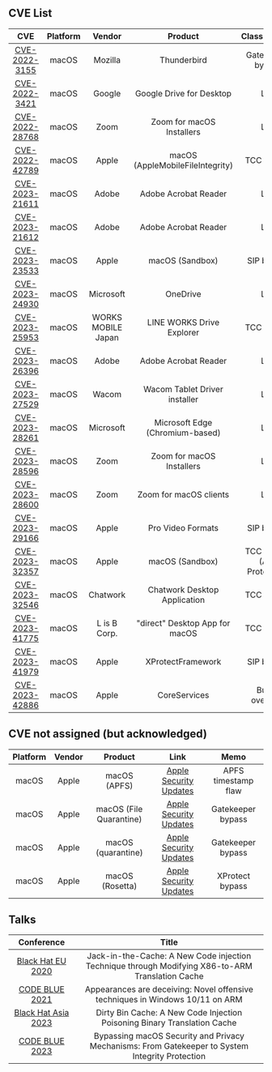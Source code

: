 ## CVE List

|CVE|Platform|Vendor|Product|Classification|
|:--:|:--:|:--:|:--:|:--:|
|[CVE-2022-3155](https://www.mozilla.org/en-US/security/advisories/mfsa2022-42/)|macOS|Mozilla|Thunderbird|Gatekeeper bypass|
|[CVE-2022-3421](https://support.google.com/a/answer/7577057)|macOS|Google|Google Drive for Desktop|LPE|
|[CVE-2022-28768](https://explore.zoom.us/en/trust/security/security-bulletin/?filter-cve=CVE-2022-28768&filter=&keywords=)|macOS|Zoom|Zoom for macOS Installers|LPE|
|[CVE-2022-42789](https://support.apple.com/en-us/HT213488)|macOS|Apple|macOS (AppleMobileFileIntegrity)|TCC bypass|
|[CVE-2023-21611](https://helpx.adobe.com/security/products/acrobat/apsb23-01.html)|macOS|Adobe|Adobe Acrobat Reader|LPE|
|[CVE-2023-21612](https://helpx.adobe.com/security/products/acrobat/apsb23-01.html)|macOS|Adobe|Adobe Acrobat Reader|LPE|
|[CVE-2023-23533](https://support.apple.com/en-us/HT213670)|macOS|Apple|macOS (Sandbox)|SIP bypass|
|[CVE-2023-24930](https://msrc.microsoft.com/update-guide/vulnerability/CVE-2023-24930)|macOS|Microsoft|OneDrive|LPE|
|[CVE-2023-25953](https://jvn.jp/en/jp/JVN01937209/index.html)|macOS|WORKS MOBILE Japan|LINE WORKS Drive Explorer|TCC bypass|
|[CVE-2023-26396](https://helpx.adobe.com/security/products/acrobat/apsb23-24.html)|macOS|Adobe|Adobe Acrobat Reader|LPE|
|[CVE-2023-27529](https://jvn.jp/en/jp/JVN90278893/)|macOS|Wacom|Wacom Tablet Driver installer|LPE|
|[CVE-2023-28261](https://msrc.microsoft.com/update-guide/vulnerability/CVE-2023-28261)|macOS|Microsoft|Microsoft Edge (Chromium-based)|LPE|
|[CVE-2023-28596](https://explore.zoom.us/en/trust/security/security-bulletin/?filter-cve=CVE-2023-28596&filter=&keywords=)|macOS|Zoom|Zoom for macOS Installers|LPE|
|[CVE-2023-28600](https://explore.zoom.us/en/trust/security/security-bulletin/?filter-cve=CVE-2023-28600&filter=&keywords=)|macOS|Zoom|Zoom for macOS clients|LPE|
|[CVE-2023-29166](https://support.apple.com/en-us/HT213882)|macOS|Apple|Pro Video Formats|SIP bypass|
|[CVE-2023-32357](https://support.apple.com/en-us/HT213758)|macOS|Apple|macOS (Sandbox)|TCC bypass (App Protection)|
|[CVE-2023-32546](https://jvn.jp/en/jp/JVN96828492/)|macOS|Chatwork|Chatwork Desktop Application|TCC bypass|
|[CVE-2023-41775](https://jvn.jp/en/jp/JVN42691027/)|macOS|L is B Corp.|"direct" Desktop App for macOS|TCC bypass|
|[CVE-2023-41979](https://support.apple.com/en-us/HT213940)|macOS|Apple|XProtectFramework|SIP bypass|
|[CVE-2023-42886](https://support.apple.com/en-us/HT214036)|macOS|Apple|CoreServices|Buffer overread|

## CVE not assigned (but acknowledged)

|Platform|Vendor|Product|Link|Memo|
|:--:|:--:|:--:|:--:|:--:|
|macOS|Apple|macOS (APFS)|[Apple Security Updates](https://support.apple.com/en-us/HT212804)|APFS timestamp flaw|
|macOS|Apple|macOS (File Quarantine)|[Apple Security Updates](https://support.apple.com/en-us/HT213670)|Gatekeeper bypass|
|macOS|Apple|macOS (quarantine)|[Apple Security Updates](https://support.apple.com/en-us/HT213670)|Gatekeeper bypass|
|macOS|Apple|macOS (Rosetta)|[Apple Security Updates](https://support.apple.com/en-us/HT213758)|XProtect bypass|

## Talks

|Conference|Title|
|:--:|:--:|
|[Black Hat EU 2020](https://www.blackhat.com/eu-20/briefings/schedule/#jack-in-the-cache-a-new-code-injection-technique-through-modifying-x-to-arm-translation-cache-21324)|Jack-in-the-Cache: A New Code injection Technique through Modifying X86-to-ARM Translation Cache|
|[CODE BLUE 2021](https://codeblue.jp/2021/talks/?content=talks_4)|Appearances are deceiving: Novel offensive techniques in Windows 10/11 on ARM|
|[Black Hat Asia 2023](https://www.blackhat.com/asia-23/briefings/schedule/index.html#dirty-bin-cache-a-new-code-injection-poisoning-binary-translation-cache-30907)|Dirty Bin Cache: A New Code Injection Poisoning Binary Translation Cache|
|[CODE BLUE 2023](https://codeblue.jp/2023/en/talks/?content=talks_3)|Bypassing macOS Security and Privacy Mechanisms: From Gatekeeper to System Integrity Protection|
